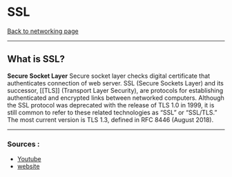# SSL
[Back to networking page](./index.md)

---

## What is SSL?
**Secure Socket Layer**
Secure socket layer checks digital certificate that authenticates connection of web server.
SSL (Secure Sockets Layer) and its successor, [[TLS]] (Transport Layer Security), are protocols for establishing authenticated and encrypted links between networked computers. Although the SSL protocol was deprecated with the release of TLS 1.0 in 1999, it is still common to refer to these related technologies as “SSL” or “SSL/TLS.” The most current version is TLS 1.3, defined in RFC 8446 (August 2018).

---

### Sources :
- [Youtube](https://youtu.be/hExRDVZHhig)
- [website](https://www.ssl.com/faqs/faq-what-is-ssl/)